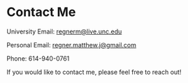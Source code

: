 # Contact Me

University Email: regnerm@live.unc.edu 

Personal Email: regner.matthew.j@gmail.com

Phone: 614-940-0761

If you would like to contact me, please feel free to reach out!
